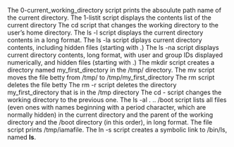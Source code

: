 The 0-current_working_directory script prints the absoulute path name of the current directory.
The 1-listit script displays the contents list of the current directory
The cd script that changes the working directory to the user’s home directory.
The ls -l script displays the current directory contents in a long format.
The ls -la script diplays current directory contents, including hidden files (starting with .)
The ls -na script displays current directory contents, long format, with user and group IDs displayed numerically, and hidden files (starting with .)
The mkdir script creates a directory named my_first_directory in the /tmp/ directory.
The mv script moves the file betty from /tmp/ to /tmp/my_first_directory
The rm script deletes the file betty
The rm -r script deletes the directory my_first_directory that is in the /tmp directory
The cd - script changes the working directory to the previous one.
The ls -al . .. /boot script lists all files (even ones with names beginning with a period character, which are normally hidden) in the current directory and the parent of the working directory and the /boot directory (in this order), in long format.
The file script prints /tmp/iamafile.
The ln -s script creates a symbolic link to /bin/ls, named __ls__.
